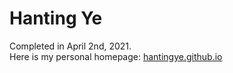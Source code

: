 # Hanting Ye

Completed in April 2nd, 2021.  
Here is my personal homepage: [hantingye.github.io](https://hantingye.github.io/)

